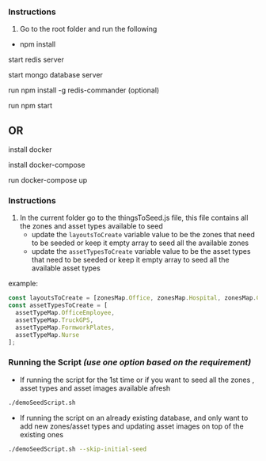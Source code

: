 ### Instructions

1. Go to the root folder and run the following
- npm install

start redis server

start mongo database server

run npm install -g redis-commander (optional)

run npm start

## OR

install docker

install docker-compose

run docker-compose up

### Instructions

1. In the current folder go to the thingsToSeed.js file, this file contains all the zones and asset types available to seed
   - update the `layoutsToCreate` variable value to be the zones that need to be seeded or keep it empty array to seed all the available zones
   - update the `assetTypesToCreate` variable value to be the asset types that need to be seeded or keep it empty array to seed all the available asset types

example:

```javascript
const layoutsToCreate = [zonesMap.Office, zonesMap.Hospital, zonesMap.ConstructionSite];
const assetTypesToCreate = [
  assetTypeMap.OfficeEmployee,
  assetTypeMap.TruckGPS,
  assetTypeMap.FormworkPlates,
  assetTypeMap.Nurse
];
```

### Running the Script _(use one option based on the requirement)_

- If running the script for the 1st time or if you want to seed all the zones , asset types and asset images available afresh

```bash
./demoSeedScript.sh
```

- If running the script on an already existing database, and only want to add new zones/asset types and updating asset images on top of the existing ones

```bash
./demoSeedScript.sh --skip-initial-seed
```
